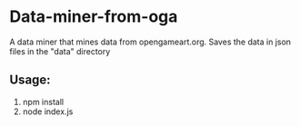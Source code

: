 # Data-miner-from-oga

A data miner that mines data from opengameart.org. Saves the data in json files in the "data" directory

## Usage:
1) npm install
2) node index.js
